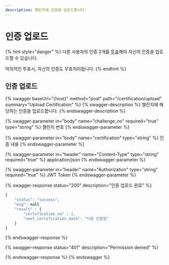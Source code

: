 ```yaml
---
description: 챌린지에 인증을 업로드합니다.
---
```


# 인증 업로드

{% hint style="danger" %}
다른 사용자의 인증 2개를 [투표](../challenge-maker-2/)해야 자신의 인증을 업로드할 수 있습니다.&#x20;

악의적인 투표시, 자신의 인증도 무효처리됩니다.
{% endhint %}

## 인증 업로드

{% swagger baseUrl="{host}" method="post" path="/certification/upload" summary="Upload Certification" %}
{% swagger-description %}
챌린지에 해당하는 인증을 업로드합니다.
{% endswagger-description %}

{% swagger-parameter in="body" name="challenge_no" required="true" type="string" %}
챌린지 번호
{% endswagger-parameter %}

{% swagger-parameter in="body" name="certification" type="string" %}
인증 내용
{% endswagger-parameter %}

{% swagger-parameter in="header" name="Content-Type" type="string" required="true" %}
application/json
{% endswagger-parameter %}

{% swagger-parameter in="header" name="Authorization" type="string" required="true" %}
JWT Token
{% endswagger-parameter %}

{% swagger-response status="200" description="인증 업로드 완료" %}
```javascript
{
    "status": "success",
    "msg": null
    "result" : {
        "certification_no" : 1,
        "next_certification_date": "다음 인증일"
    }
}
```
{% endswagger-response %}

{% swagger-response status="401" description="Permission denied" %}

{% endswagger-response %}
{% endswagger %}

